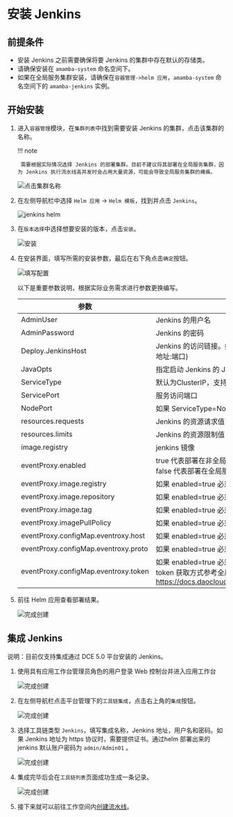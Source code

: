 # 安装 Jenkins

## 前提条件

- 安装 Jenkins 之前需要确保将要 Jenkins 的集群中存在默认的存储类。
- 请确保安装在 `amamba-system` 命名空间下。
- 如果在全局服务集群安装，请确保在`容器管理->helm 应用`，`amamba-system` 命名空间下的 `amamba-jenkins` 实例。

## 开始安装

1. 进入`容器管理`模块，在`集群列表`中找到需要安装 Jenkins 的集群，点击该集群的名称。

    !!! note

        需要根据实际情况选择 Jenkins 的部署集群。目前不建议将其部署在全局服务集群，因为 Jenkins 执行流水线高并发时会占用大量资源，可能会导致全局服务集群的瘫痪。

    ![点击集群名称](https://docs.daocloud.io/daocloud-docs-images/docs/amamba/images/install-jenkins11.png)

2. 在左侧导航栏中选择 `Helm 应用` -> `Helm 模板`，找到并点击 `Jenkins`。

    ![jenkins helm](https://docs.daocloud.io/daocloud-docs-images/docs/amamba/images/install-jenkins12.png)

3. 在`版本选择`中选择想要安装的版本，点击`安装`。

    ![安装](https://docs.daocloud.io/daocloud-docs-images/docs/amamba/images/install-jenkins13.png)

4. 在安装界面，填写所需的安装参数，最后在右下角点击`确定`按钮。

    ![填写配置](https://docs.daocloud.io/daocloud-docs-images/docs/amamba/images/install-jenkins14.png)

    以下是重要参数说明，根据实际业务需求进行参数更换编写。

    | 参数                                 | 描述                                                         |
    | ------------------------------------ | ------------------------------------------------------------ |
    | AdminUser                            | Jenkins 的用户名                                             |
    | AdminPassword                        | Jenkins 的密码                                               |
    | Deploy.JenkinsHost                   | Jenkins 的访问链接。如果选择Node Port 方式，访问地址规则为：http://{集群地址:端口} |
    | JavaOpts                             | 指定启动 Jenkins 的 JVM 启动参数                             |
    | ServiceType                          | 默认为ClusterIP，支持ClusterIP、NodePort、LoadBalancer       |
    | ServicePort                          | 服务访问端口                                                 |
    | NodePort                             | 如果 ServiceType=NodePort 则需要必填，范围为：30000-32767    |
    | resources.requests                   | Jenkins 的资源请求值                                         |
    | resources.limits                     | Jenkins 的资源限制值                                         |
    | image.registry                       | jenkins 镜像                                                 |
    | eventProxy.enabled                   | true 代表部署在非全局服务集群<br />false 代表部署在全局服务集群 |
    | eventProxy.image.registry            | 如果 enabled=true 必须填写                                   |
    | eventProxy.image.repository          | 如果 enabled=true 必须填写                                   |
    | eventProxy.image.tag                 | 如果 enabled=true 必须填写                                   |
    | eventProxy.imagePullPolicy           | 如果 enabled=true 必须填写                                   |
    | eventProxy.configMap.eventroxy.host  | 如果 enabled=true 必须填写                                   |
    | eventProxy.configMap.eventroxy.proto | 如果 enabled=true 必须填写                                   |
    | eventProxy.configMap.eventroxy.token | 如果 enabled=true 必须填写<br />token 获取方式参考全局管理访问密钥文档：https://docs.daocloud.io/ghippo/04UserGuide/06PersonalCenter/Password/ |

5. 前往 Helm 应用查看部署结果。

    ![完成创建](https://docs.daocloud.io/daocloud-docs-images/docs/amamba/images/install-jenkins15.png)

## 集成 Jenkins

说明：目前仅支持集成通过 DCE 5.0 平台安装的 Jenkins。

1. 使用具有应用工作台管理员角色的用户登录 Web 控制台并进入应用工作台

    ![完成创建](https://docs.daocloud.io/daocloud-docs-images/docs/amamba/images/install-jenkins16.png)

2. 在左侧导航栏点击平台管理下的`工具链集成`，点击右上角的`集成`按钮。

    ![完成创建](https://docs.daocloud.io/daocloud-docs-images/docs/amamba/images/install-jenkins17.png)

3. 选择工具链类型 `Jenkins`，填写集成名称，Jenkins 地址，用户名和密码。如果 Jenkins 地址为 https 协议时，需要提供证书。通过helm 部署出来的 jenkins 默认账户密码为 `admin/Admin01` 。

    ![完成创建](https://docs.daocloud.io/daocloud-docs-images/docs/amamba/images/install-jenkins18.png)

4. 集成完毕后会在`工具链列表`页面成功生成一条记录。

    ![完成创建](https://docs.daocloud.io/daocloud-docs-images/docs/amamba/images/install-jenkins19.png)

5. 接下来就可以前往工作空间内[创建流水线](create/custom.md)。